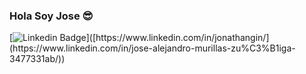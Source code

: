 ### Hola Soy Jose 😎
[![Linkedin Badge](https://img.shields.io/badge/-JonathanGin-blue?style=flat-square&logo=Linkedin&logoColor=white&link=[[[https://www.linkedin.com/in/jonathangin/](https://www.linkedin.com/in/jose-alejandro-murillas-zu%C3%B1iga-3477331ab/)](https://www.linkedin.com/in/jose-alejandro-murillas-zu%C3%B1iga-3477331ab/)](https://www.linkedin.com/in/jose-alejandro-murillas-zu%C3%B1iga-3477331ab/))]([https://www.linkedin.com/in/jonathangin/](https://www.linkedin.com/in/jose-alejandro-murillas-zu%C3%B1iga-3477331ab/))

<!--
**JoseMurillas/JoseMurillas** is a ✨ _special_ ✨ repository because its `README.md` (this file) appears on your GitHub profile.

Here are some ideas to get you started:

- 🔭 I’m currently working on ...
- 🌱 I’m currently learning ...
- 👯 I’m looking to collaborate on ...
- 🤔 I’m looking for help with ...
- 💬 Ask me about ...
- 📫 How to reach me: ...
- 😄 Pronouns: ...
- ⚡ Fun fact: ...
-->
